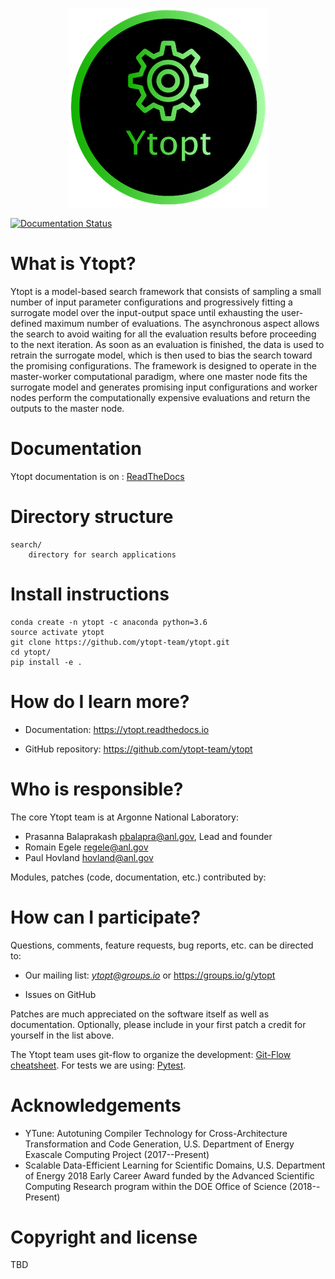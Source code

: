 <p align="center">
<img src="docs/_static/logo/medium.png">
</p>

[![Documentation Status](https://readthedocs.org/projects/ytopt/badge/?version=latest)](https://ytopt.readthedocs.io/en/latest/?badge=latest)

# What is Ytopt?

Ytopt is a model-based search framework that consists of sampling a small number of input parameter configurations and 
progressively fitting a surrogate model over the input-output space until exhausting the user-defined maximum number of evaluations. 
The asynchronous aspect allows the search to avoid waiting for all the evaluation results before proceeding to the next iteration. As 
soon as an evaluation is finished, the data is used to retrain the surrogate model, which is then used to bias the search toward the 
promising configurations. The framework is designed to operate in the master-worker computational paradigm, where one master node fits 
the surrogate model and generates promising input configurations and worker nodes perform the computationally expensive evaluations and 
return the outputs to the master node.

# Documentation

Ytopt documentation is on : [ReadTheDocs](https://ytopt.readthedocs.io)

# Directory structure

```
search/
    directory for search applications
```

# Install instructions

```
conda create -n ytopt -c anaconda python=3.6
source activate ytopt
git clone https://github.com/ytopt-team/ytopt.git
cd ytopt/
pip install -e .
```
# How do I learn more?

* Documentation: https://ytopt.readthedocs.io

* GitHub repository: https://github.com/ytopt-team/ytopt

# Who is responsible?

The core Ytopt team is at Argonne National Laboratory:

* Prasanna Balaprakash <pbalapra@anl.gov>, Lead and founder
* Romain Egele <regele@anl.gov>
* Paul Hovland <hovland@anl.gov>

Modules, patches (code, documentation, etc.) contributed by:

# How can I participate?

Questions, comments, feature requests, bug reports, etc. can be directed to:

* Our mailing list: *ytopt@groups.io* or https://groups.io/g/ytopt

* Issues on GitHub

Patches are much appreciated on the software itself as well as documentation.
Optionally, please include in your first patch a credit for yourself in the
list above.

The Ytopt team uses git-flow to organize the development: [Git-Flow cheatsheet](https://danielkummer.github.io/git-flow-cheatsheet/). For tests we are using: [Pytest](https://docs.pytest.org/en/latest/).

# Acknowledgements

* YTune: Autotuning Compiler Technology for Cross-Architecture Transformation and Code Generation, U.S. Department of Energy Exascale Computing Project (2017--Present) 
* Scalable Data-Efficient Learning for Scientific Domains, U.S. Department of Energy 2018 Early Career Award funded by the Advanced Scientific Computing Research program within the DOE Office of Science (2018--Present)

# Copyright and license

TBD
